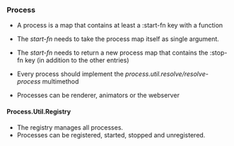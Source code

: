 ### Process

* A process is a map that contains at least a :start-fn key with a function
* The *start-fn* needs to take the process map itself as single argument.
* The *start-fn* needs to return a new process map that contains the :stop-fn key (in addition to the other entries)


* Every process should implement the *process.util.resolve/resolve-process* multimethod


* Processes can be renderer, animators or the webserver

#### Process.Util.Registry
* The registry manages all processes. 
* Processes can be registered, started, stopped and unregistered.